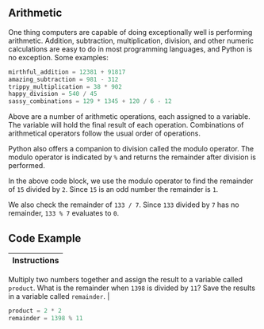 ## Arithmetic

One thing computers are capable of doing exceptionally well is performing arithmetic. Addition, subtraction, multiplication, division, and other numeric calculations are easy to do in most programming languages, and Python is no exception. Some examples:

``` python
mirthful_addition = 12381 + 91817
amazing_subtraction = 981 - 312
trippy_multiplication = 38 * 902
happy_division = 540 / 45
sassy_combinations = 129 * 1345 + 120 / 6 - 12
```

Above are a number of arithmetic operations, each assigned to a variable. The variable will hold the final result of each operation. Combinations of arithmetical operators follow the usual order of operations.

Python also offers a companion to division called the modulo operator. The modulo operator is indicated by `%` and returns the remainder after division is performed.

In the above code block, we use the modulo operator to find the remainder of `15` divided by `2`. Since `15` is an odd number the remainder is `1`.

We also check the remainder of `133 / 7`. Since `133` divided by `7` has no remainder, `133 % 7` evaluates to `0`.

## Code Example

Instructions  | 
------------  | 
Multiply two numbers together and assign the result to a variable called `product`. 
What is the remainder when `1398` is divided by `11`? Save the results in a variable called `remainder`.       |

```python
product = 2 * 2
remainder = 1398 % 11
```

